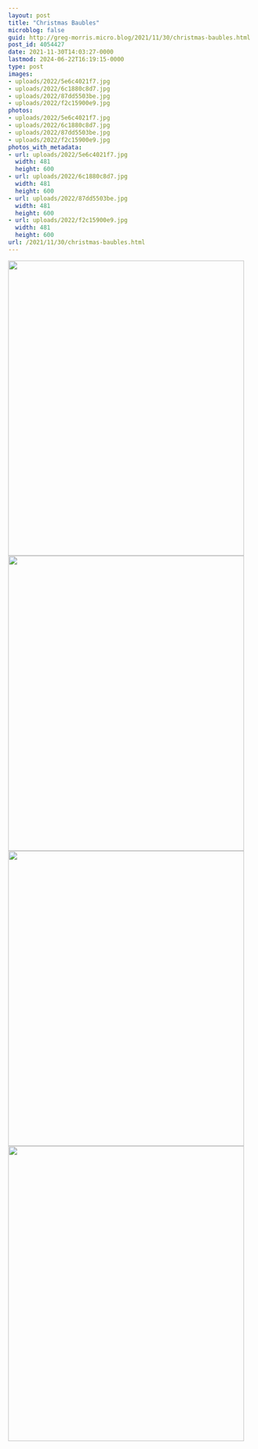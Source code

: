 ```yaml
---
layout: post
title: "Christmas Baubles"
microblog: false
guid: http://greg-morris.micro.blog/2021/11/30/christmas-baubles.html
post_id: 4054427
date: 2021-11-30T14:03:27-0000
lastmod: 2024-06-22T16:19:15-0000
type: post
images:
- uploads/2022/5e6c4021f7.jpg
- uploads/2022/6c1880c8d7.jpg
- uploads/2022/87dd5503be.jpg
- uploads/2022/f2c15900e9.jpg
photos:
- uploads/2022/5e6c4021f7.jpg
- uploads/2022/6c1880c8d7.jpg
- uploads/2022/87dd5503be.jpg
- uploads/2022/f2c15900e9.jpg
photos_with_metadata:
- url: uploads/2022/5e6c4021f7.jpg
  width: 481
  height: 600
- url: uploads/2022/6c1880c8d7.jpg
  width: 481
  height: 600
- url: uploads/2022/87dd5503be.jpg
  width: 481
  height: 600
- url: uploads/2022/f2c15900e9.jpg
  width: 481
  height: 600
url: /2021/11/30/christmas-baubles.html
---
```


<img src="uploads/2022/5e6c4021f7.jpg" width="481" height="600" alt="" />

<img src="uploads/2022/6c1880c8d7.jpg" width="481" height="600" alt="" />

<img src="uploads/2022/87dd5503be.jpg" width="481" height="600" alt="" />

<img src="uploads/2022/f2c15900e9.jpg" width="481" height="600" alt="" />
